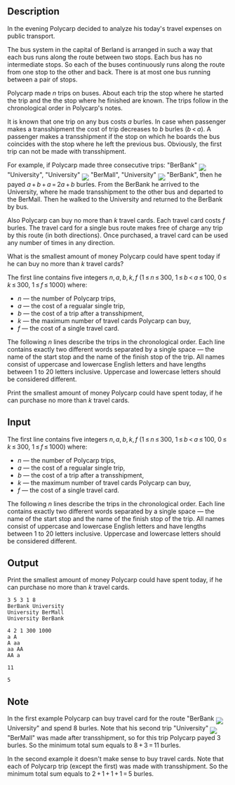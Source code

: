 ## Description

<div><p>In the evening Polycarp decided to analyze his today's travel expenses on public transport.</p><p>The bus system in the capital of Berland is arranged in such a way that each bus runs along the route between two stops. Each bus has no intermediate stops. So each of the buses continuously runs along the route from one stop to the other and back. There is at most one bus running between a pair of stops.</p><p>Polycarp made <span class="tex-span"><i>n</i></span> trips on buses. About each trip the stop where he started the trip and the the stop where he finished are known. The trips follow in the chronological order in Polycarp's notes.</p><p>It is known that one trip on any bus costs <span class="tex-span"><i>a</i></span> burles. In case when passenger makes a transshipment the cost of trip decreases to <span class="tex-span"><i>b</i></span> burles (<span class="tex-span"><i>b</i> &lt; <i>a</i></span>). A passenger makes a transshipment if the stop on which he boards the bus coincides with the stop where he left the previous bus. Obviously, the first trip can not be made with transshipment.</p><p>For example, if Polycarp made three consecutive trips: "BerBank" <img align="middle" class="tex-formula" src="file://YLf19nVq.png" style="max-width: 100.0%;max-height: 100.0%;"> "University", "University" <img align="middle" class="tex-formula" src="file://n9K9ZkP9.png" style="max-width: 100.0%;max-height: 100.0%;"> "BerMall", "University" <img align="middle" class="tex-formula" src="file://olXGkhWP.png" style="max-width: 100.0%;max-height: 100.0%;"> "BerBank", then he payed <span class="tex-span"><i>a</i> + <i>b</i> + <i>a</i> = 2<i>a</i> + <i>b</i></span> burles. From the BerBank he arrived to the University, where he made transshipment to the other bus and departed to the BerMall. Then he walked to the University and returned to the BerBank by bus.</p><p>Also Polycarp can buy no more than <span class="tex-span"><i>k</i></span> travel cards. Each travel card costs <span class="tex-span"><i>f</i></span> burles. The travel card for a single bus route makes free of charge any trip by this route (in both directions). Once purchased, a travel card can be used any number of times in any direction.</p><p>What is the smallest amount of money Polycarp could have spent today if he can buy no more than <span class="tex-span"><i>k</i></span> travel cards?</p></div><div class="input-specification"><p>The first line contains five integers <span class="tex-span"><i>n</i>, <i>a</i>, <i>b</i>, <i>k</i>, <i>f</i></span> (<span class="tex-span">1 ≤ <i>n</i> ≤ 300</span>, <span class="tex-span">1 ≤ <i>b</i> &lt; <i>a</i> ≤ 100</span>, <span class="tex-span">0 ≤ <i>k</i> ≤ 300</span>, <span class="tex-span">1 ≤ <i>f</i> ≤ 1000</span>) where:</p><ul> <li> <span class="tex-span"><i>n</i></span> — the number of Polycarp trips, </li><li> <span class="tex-span"><i>a</i></span> — the cost of a regualar single trip, </li><li> <span class="tex-span"><i>b</i></span> — the cost of a trip after a transshipment, </li><li> <span class="tex-span"><i>k</i></span> — the maximum number of travel cards Polycarp can buy, </li><li> <span class="tex-span"><i>f</i></span> — the cost of a single travel card. </li></ul><p>The following <span class="tex-span"><i>n</i></span> lines describe the trips in the chronological order. Each line contains exactly two different words separated by a single space — the name of the start stop and the name of the finish stop of the trip. All names consist of uppercase and lowercase English letters and have lengths between <span class="tex-span">1</span> to <span class="tex-span">20</span> letters inclusive. Uppercase and lowercase letters should be considered different.</p></div><div class="output-specification"><p>Print the smallest amount of money Polycarp could have spent today, if he can purchase no more than <span class="tex-span"><i>k</i></span> travel cards.</p></div>

## Input

<p>The first line contains five integers <span class="tex-span"><i>n</i>, <i>a</i>, <i>b</i>, <i>k</i>, <i>f</i></span> (<span class="tex-span">1 ≤ <i>n</i> ≤ 300</span>, <span class="tex-span">1 ≤ <i>b</i> &lt; <i>a</i> ≤ 100</span>, <span class="tex-span">0 ≤ <i>k</i> ≤ 300</span>, <span class="tex-span">1 ≤ <i>f</i> ≤ 1000</span>) where:</p><ul> <li> <span class="tex-span"><i>n</i></span> — the number of Polycarp trips, </li><li> <span class="tex-span"><i>a</i></span> — the cost of a regualar single trip, </li><li> <span class="tex-span"><i>b</i></span> — the cost of a trip after a transshipment, </li><li> <span class="tex-span"><i>k</i></span> — the maximum number of travel cards Polycarp can buy, </li><li> <span class="tex-span"><i>f</i></span> — the cost of a single travel card. </li></ul><p>The following <span class="tex-span"><i>n</i></span> lines describe the trips in the chronological order. Each line contains exactly two different words separated by a single space — the name of the start stop and the name of the finish stop of the trip. All names consist of uppercase and lowercase English letters and have lengths between <span class="tex-span">1</span> to <span class="tex-span">20</span> letters inclusive. Uppercase and lowercase letters should be considered different.</p>

## Output

<p>Print the smallest amount of money Polycarp could have spent today, if he can purchase no more than <span class="tex-span"><i>k</i></span> travel cards.</p>





```input1
3 5 3 1 8
BerBank University
University BerMall
University BerBank

```




```input2
4 2 1 300 1000
a A
A aa
aa AA
AA a

```




```output1
11

```




```output2
5

```



## Note

<p>In the first example Polycarp can buy travel card for the route "BerBank <img align="middle" class="tex-formula" src="file://qeJi6mYr.png" style="max-width: 100.0%;max-height: 100.0%;"> University" and spend <span class="tex-span">8</span> burles. Note that his second trip "University" <img align="middle" class="tex-formula" src="file://BoBCEZKi.png" style="max-width: 100.0%;max-height: 100.0%;"> "BerMall" was made after transshipment, so for this trip Polycarp payed <span class="tex-span">3</span> burles. So the minimum total sum equals to <span class="tex-span">8 + 3 = 11</span> burles.</p><p>In the second example it doesn't make sense to buy travel cards. Note that each of Polycarp trip (except the first) was made with transshipment. So the minimum total sum equals to <span class="tex-span">2 + 1 + 1 + 1 = 5</span> burles.</p>
